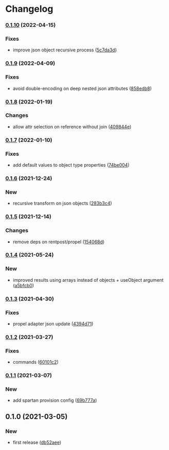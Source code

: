 # Changelog
### [0.1.10](https://github.com/spartan/restq/compare/v0.1.9...v0.1.10) (2022-04-15)


### Fixes

* improve json object recursive process ([5c7da3d](https://github.com/spartan/restq/commit/5c7da3d69a7c2d786d130f2cfbfdc46e61f95a3a))

### [0.1.9](https://github.com/spartan/restq/compare/v0.1.8...v0.1.9) (2022-04-09)


### Fixes

* avoid double-encoding on deep nested json attributes ([858edb8](https://github.com/spartan/restq/commit/858edb88eda2d23d25909614f77e6a115ea2ac99))

### [0.1.8](https://github.com/spartan/restq/compare/v0.1.7...v0.1.8) (2022-01-19)


### Changes

* allow attr selection on reference without join ([409844e](https://github.com/spartan/restq/commit/409844ed8d30b26cec25228f5a15758dd8641738))

### [0.1.7](https://github.com/spartan/restq/compare/v0.1.6...v0.1.7) (2022-01-10)


### Fixes

* add default values to object type properties ([74be004](https://github.com/spartan/restq/commit/74be004e17253d7a643d80b5bcd22030d95f3c69))

### [0.1.6](https://github.com/spartan/restq/compare/v0.1.5...v0.1.6) (2021-12-24)


### New

* recursive transform on json objects ([283b3c4](https://github.com/spartan/restq/commit/283b3c484cdae542860ce545e5bd237320e4f875))

### [0.1.5](https://github.com/spartan/restq/compare/v0.1.4...v0.1.5) (2021-12-14)


### Changes

* remove deps on rentpost/propel ([154068d](https://github.com/spartan/restq/commit/154068d8ec2b435460a0ea4c290d79fd142506c2))

### [0.1.4](https://github.com/spartan/restq/compare/v0.1.3...v0.1.4) (2021-05-24)


### New

* improved results using arrays instead of objects + useObject argument ([a5bfcb0](https://github.com/spartan/restq/commit/a5bfcb05f427f04a6c68d6cfa81b94d9c16e3cf7))

### [0.1.3](https://github.com/spartan/restq/compare/v0.1.2...v0.1.3) (2021-04-30)


### Fixes

* propel adapter json update ([4394d71](https://github.com/spartan/restq/commit/4394d7130f398d3b587a39e7e640e5d7f6da85c8))

### [0.1.2](https://github.com/spartan/restq/compare/v0.1.1...v0.1.2) (2021-03-27)


### Fixes

* commands ([60101c2](https://github.com/spartan/restq/commit/60101c2c132a50e96f679b516c40315c608f686a))

### [0.1.1](https://github.com/spartan/restq/compare/v0.1.0...v0.1.1) (2021-03-07)


### New

* add spartan provision config ([69b777a](https://github.com/spartan/restq/commit/69b777ad9285efa976341536eebff2b899507ba8))

## 0.1.0 (2021-03-05)


### New

* first release ([db52aee](https://github.com/spartan/restq/commit/db52aeea96a6a1c06bcaa41dbae1870d2aa36c86))
